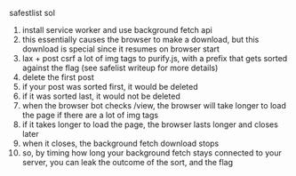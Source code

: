 safestlist sol
1. install service worker and use background fetch api
2. this essentially causes the browser to make a download, but this download is special since it resumes on browser start
3. lax + post csrf a lot of img tags to purify.js, with a prefix that gets sorted against the flag (see safelist writeup for more details)
4. delete the first post
5. if your post was sorted first, it would be deleted
6. if it was sorted last, it would not be deleted
7. when the browser bot checks /view, the browser will take longer to load the page if there are a lot of img tags
8. if it takes longer to load the page, the browser lasts longer and closes later
9. when it closes, the background fetch download stops
10. so, by timing how long your background fetch stays connected to your server, you can leak the outcome of the sort, and the flag